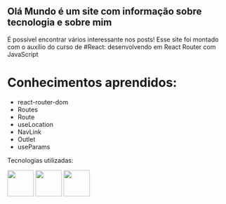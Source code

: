 ## Olá Mundo é um site com informação sobre tecnologia e sobre mim

É possível encontrar vários interessante nos posts!
Esse site foi montado com o auxílio do curso de #React: desenvolvendo em React Router com JavaScript

# Conhecimentos aprendidos:
- react-router-dom
- Routes
- Route
- useLocation
- NavLink
- Outlet
- useParams

Tecnologias utilizadas: 

<img width=60px src="https://cdn.jsdelivr.net/gh/devicons/devicon/icons/react/react-original-wordmark.svg" />
          

<img width=60px src="https://cdn.jsdelivr.net/gh/devicons/devicon/icons/javascript/javascript-original.svg" />


<img width=60px src="https://cdn.jsdelivr.net/gh/devicons/devicon/icons/css3/css3-original-wordmark.svg" />
             
